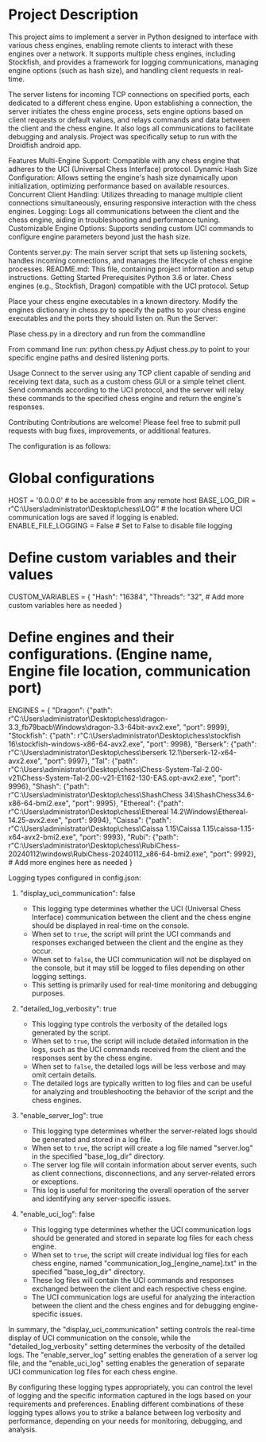 # Project Description

This project aims to implement a server in Python designed to interface with various chess engines, enabling remote clients to interact with these engines over a network. It supports multiple chess engines, including Stockfish, and provides a framework for logging communications, managing engine options (such as hash size), and handling client requests in real-time.

The server listens for incoming TCP connections on specified ports, each dedicated to a different chess engine. Upon establishing a connection, the server initiates the chess engine process, sets engine options based on client requests or default values, and relays commands and data between the client and the chess engine. It also logs all communications to facilitate debugging and analysis. Project was specifically setup to run with the Droidfish android app.

Features
Multi-Engine Support: Compatible with any chess engine that adheres to the UCI (Universal Chess Interface) protocol.
Dynamic Hash Size Configuration: Allows setting the engine's hash size dynamically upon initialization, optimizing performance based on available resources.
Concurrent Client Handling: Utilizes threading to manage multiple client connections simultaneously, ensuring responsive interaction with the chess engines.
Logging: Logs all communications between the client and the chess engine, aiding in troubleshooting and performance tuning.
Customizable Engine Options: Supports sending custom UCI commands to configure engine parameters beyond just the hash size.

Contents
server.py: The main server script that sets up listening sockets, handles incoming connections, and manages the lifecycle of chess engine processes.
README.md: This file, containing project information and setup instructions.
Getting Started
Prerequisites
Python 3.6 or later.
Chess engines (e.g., Stockfish, Dragon) compatible with the UCI protocol.
Setup

Place your chess engine executables in a known directory.
Modify the engines dictionary in chess.py to specify the paths to your chess engine executables and the ports they should listen on.
Run the Server:

Plase chess.py in a directory and run from the commandline 

From command line run:
python chess.py
Adjust chess.py to point to your specific engine paths and desired listening ports.

Usage
Connect to the server using any TCP client capable of sending and receiving text data, such as a custom chess GUI or a simple telnet client. Send commands according to the UCI protocol, and the server will relay these commands to the specified chess engine and return the engine's responses.

Contributing
Contributions are welcome! Please feel free to submit pull requests with bug fixes, improvements, or additional features.


The configuration is as follows:

# Global configurations
HOST = '0.0.0.0' # to be accessible from any remote host
BASE_LOG_DIR = r"C:\Users\administrator\Desktop\chess\LOG" # the location where UCI communication logs are saved if logging is enabled.
ENABLE_FILE_LOGGING = False  # Set to False to disable file logging

# Define custom variables and their values
CUSTOM_VARIABLES = {
    "Hash": "16384",
    "Threads": "32",
    # Add more custom variables here as needed
}

# Define engines and their configurations. (Engine name, Engine file location, communication port)
ENGINES = {
        "Dragon": {"path": r"C:\Users\administrator\Desktop\chess\dragon-3.3_fb79bacb\Windows\dragon-3.3-64bit-avx2.exe", "port": 9999},
        "Stockfish": {"path": r"C:\Users\administrator\Desktop\chess\stockfish 16\stockfish-windows-x86-64-avx2.exe", "port": 9998},
        "Berserk": {"path": r"C:\Users\administrator\Desktop\chess\berserk 12.1\berserk-12-x64-avx2.exe", "port": 9997},
        "Tal": {"path": r"C:\Users\administrator\Desktop\chess\Chess-System-Tal-2.00-v21\Chess-System-Tal-2.00-v21-E1162-130-EAS.opt-avx2.exe", "port": 9996},
        "Shash": {"path": r"C:\Users\administrator\Desktop\chess\ShashChess 34\ShashChess34.6-x86-64-bmi2.exe", "port": 9995},
        "Ethereal": {"path": r"C:\Users\administrator\Desktop\chess\Ethereal 14.2\Windows\Ethereal-14.25-avx2.exe", "port": 9994},
        "Caissa": {"path": r"C:\Users\administrator\Desktop\chess\Caissa 1.15\Caissa 1.15\caissa-1.15-x64-avx2-bmi2.exe", "port": 9993},
        "Rubi": {"path": r"C:\Users\administrator\Desktop\chess\RubiChess-20240112\windows\RubiChess-20240112_x86-64-bmi2.exe", "port": 9992},
    # Add more engines here as needed
}


Logging types configured in config.json:

1. "display_uci_communication": false
   - This logging type determines whether the UCI (Universal Chess Interface) communication between the client and the chess engine should be displayed in real-time on the console.
   - When set to `true`, the script will print the UCI commands and responses exchanged between the client and the engine as they occur.
   - When set to `false`, the UCI communication will not be displayed on the console, but it may still be logged to files depending on other logging settings.
   - This setting is primarily used for real-time monitoring and debugging purposes.

2. "detailed_log_verbosity": true
   - This logging type controls the verbosity of the detailed logs generated by the script.
   - When set to `true`, the script will include detailed information in the logs, such as the UCI commands received from the client and the responses sent by the chess engine.
   - When set to `false`, the detailed logs will be less verbose and may omit certain details.
   - The detailed logs are typically written to log files and can be useful for analyzing and troubleshooting the behavior of the script and the chess engines.

3. "enable_server_log": true
   - This logging type determines whether the server-related logs should be generated and stored in a log file.
   - When set to `true`, the script will create a log file named "server.log" in the specified "base_log_dir" directory.
   - The server log file will contain information about server events, such as client connections, disconnections, and any server-related errors or exceptions.
   - This log is useful for monitoring the overall operation of the server and identifying any server-specific issues.

4. "enable_uci_log": false
   - This logging type determines whether the UCI communication logs should be generated and stored in separate log files for each chess engine.
   - When set to `true`, the script will create individual log files for each chess engine, named "communication_log_[engine_name].txt" in the specified "base_log_dir" directory.
   - These log files will contain the UCI commands and responses exchanged between the client and each respective chess engine.
   - The UCI communication logs are useful for analyzing the interaction between the client and the chess engines and for debugging engine-specific issues.

In summary, the "display_uci_communication" setting controls the real-time display of UCI communication on the console, while the "detailed_log_verbosity" setting determines the verbosity of the detailed logs. The "enable_server_log" setting enables the generation of a server log file, and the "enable_uci_log" setting enables the generation of separate UCI communication log files for each chess engine.

By configuring these logging types appropriately, you can control the level of logging and the specific information captured in the logs based on your requirements and preferences. Enabling different combinations of these logging types allows you to strike a balance between log verbosity and performance, depending on your needs for monitoring, debugging, and analysis.

